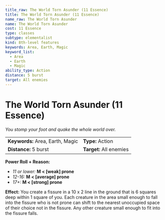 ```yaml
---
title_raw: The World Torn Asunder (11 Essence)
title: The World Torn Asunder (11 Essence)
name_raw: The World Torn Asunder
name: The World Torn Asunder
cost: 11 Essence
type: classes
subtype: elementalist
kind: 8th-level features
keywords: Area, Earth, Magic
keyword_list:
  - Area
  - Earth
  - Magic
ability_type: Action
distance: 5 burst
target: All enemies
---
```


# The World Torn Asunder (11 Essence)

*You stomp your foot and quake the whole world over.*

|                                  |                         |
| :------------------------------- | :---------------------- |
| **Keywords:** Area, Earth, Magic | **Type:** Action        |
| **Distance:** 5 burst            | **Target:** All enemies |

**Power Roll + Reason:**

- *11 or lower:* **M \< \[weak\] prone**
- *12-16:* **M \< \[average\] prone**
- *17+:* **M \< \[strong\] prone**

**Effect:** You create a fissure in a 10 x 2 line in the ground that is 6 squares deep within 1 square of you. Each creature in the area small enough to fall into the fissure who is not prone can shift to the nearest unoccupied space of their choice not in the fissure. Any other creature small enough to fit into the fissure falls.
